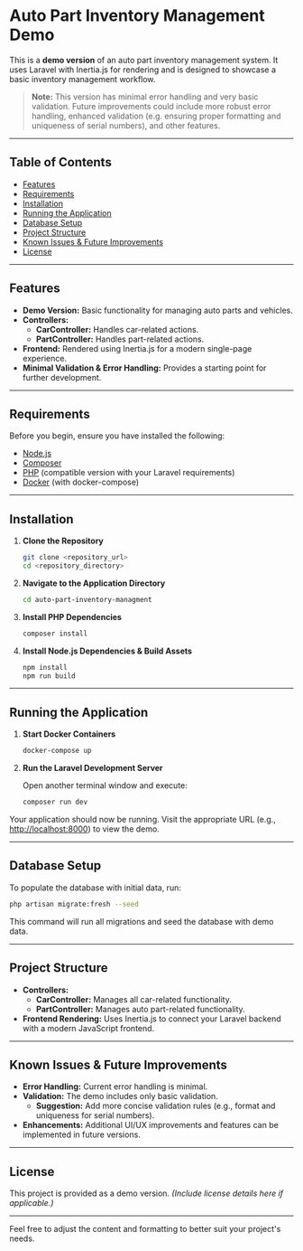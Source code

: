 # Auto Part Inventory Management Demo

This is a **demo version** of an auto part inventory management system. It uses Laravel with Inertia.js for rendering and is designed to showcase a basic inventory management workflow.

> **Note:** This version has minimal error handling and very basic validation. Future improvements could include more robust error handling, enhanced validation (e.g. ensuring proper formatting and uniqueness of serial numbers), and other features.

---

## Table of Contents

- [Features](#features)
- [Requirements](#requirements)
- [Installation](#installation)
- [Running the Application](#running-the-application)
- [Database Setup](#database-setup)
- [Project Structure](#project-structure)
- [Known Issues & Future Improvements](#known-issues--future-improvements)
- [License](#license)

---

## Features

- **Demo Version:** Basic functionality for managing auto parts and vehicles.
- **Controllers:**
  - **CarController:** Handles car-related actions.
  - **PartController:** Handles part-related actions.
- **Frontend:** Rendered using Inertia.js for a modern single-page experience.
- **Minimal Validation & Error Handling:** Provides a starting point for further development.

---

## Requirements

Before you begin, ensure you have installed the following:

- [Node.js](https://nodejs.org/)
- [Composer](https://getcomposer.org/)
- [PHP](https://www.php.net/) (compatible version with your Laravel requirements)
- [Docker](https://www.docker.com/) (with docker-compose)

---

## Installation

1. **Clone the Repository**

   ```bash
   git clone <repository_url>
   cd <repository_directory>
   ```

2. **Navigate to the Application Directory**

   ```bash
   cd auto-part-inventory-managment
   ```

3. **Install PHP Dependencies**

   ```bash
   composer install
   ```

4. **Install Node.js Dependencies & Build Assets**

   ```bash
   npm install
   npm run build
   ```

---

## Running the Application

1. **Start Docker Containers**

   ```bash
   docker-compose up
   ```

2. **Run the Laravel Development Server**

   Open another terminal window and execute:

   ```bash
   composer run dev
   ```

Your application should now be running. Visit the appropriate URL (e.g., [http://localhost:8000](http://localhost:8000)) to view the demo.

---

## Database Setup

To populate the database with initial data, run:

```bash
php artisan migrate:fresh --seed
```

This command will run all migrations and seed the database with demo data.

---

## Project Structure

- **Controllers:**
  - **CarController:** Manages all car-related functionality.
  - **PartController:** Manages auto part-related functionality.
- **Frontend Rendering:** Uses Inertia.js to connect your Laravel backend with a modern JavaScript frontend.

---

## Known Issues & Future Improvements

- **Error Handling:** Current error handling is minimal.
- **Validation:** The demo includes only basic validation.
  - **Suggestion:** Add more concise validation rules (e.g., format and uniqueness for serial numbers).
- **Enhancements:** Additional UI/UX improvements and features can be implemented in future versions.

---

## License

This project is provided as a demo version. _(Include license details here if applicable.)_

---

Feel free to adjust the content and formatting to better suit your project's needs.
